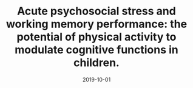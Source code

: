 ---
title: "Acute psychosocial stress and working memory performance: the potential of physical activity to modulate cognitive functions in children."
collection: publications
permalink: /publication/2019-Wunsch
date: 2019-10-01
venue: 'BMC pediatrics'
paperurl: '/files/pdf/publications/Wunsch_2019_cross_stressor_adaptation_physical_activity_children.pdf'
link: 'https://bmcpediatr.biomedcentral.com/articles/10.1186/s12887-019-1637-x'
citation: 'Wunsch, K., <b>Meier, M.</b>, Ueberholz, L., Strahler, J., & Kasten, N. (2019). Acute psychosocial stress and working memory performance: the potential of physical activity to modulate cognitive functions in children. <i>BMC pediatrics, 19</i>(1), 271. https://doi.org/10.1186/s12887-019-1637-x'
---
